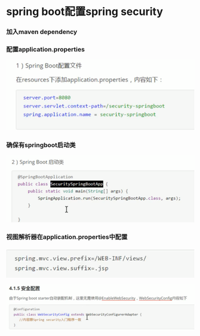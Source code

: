 # spring boot配置spring security

### 加入maven dependency

### 配置application.properties

![](../.gitbook/assets/image%20%28277%29.png)

### 确保有springboot启动类

![](../.gitbook/assets/image%20%28273%29.png)

### 视图解析器在application.properties中配置

![](../.gitbook/assets/image%20%28280%29.png)

![](../.gitbook/assets/image%20%28276%29.png)

